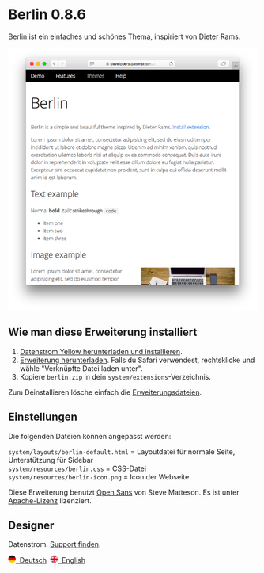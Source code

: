 Berlin 0.8.6
============
Berlin ist ein einfaches und schönes Thema, inspiriert von Dieter Rams.

<p align="center"><img src="berlin-screenshot.png?raw=true" alt="Bildschirmfoto"></p>

## Wie man diese Erweiterung installiert

1. [Datenstrom Yellow herunterladen und installieren](https://github.com/datenstrom/yellow/).
2. [Erweiterung herunterladen](https://github.com/datenstrom/yellow-extensions/raw/master/zip/berlin.zip). Falls du Safari verwendest, rechtsklicke und wähle "Verknüpfte Datei laden unter".
3. Kopiere `berlin.zip` in dein `system/extensions`-Verzeichnis.

Zum Deinstallieren lösche einfach die [Erweiterungsdateien](extension.ini).

## Einstellungen

Die folgenden Dateien können angepasst werden:

`system/layouts/berlin-default.html` = Layoutdatei für normale Seite, Unterstützung für Sidebar  
`system/resources/berlin.css` = CSS-Datei  
`system/resources/berlin-icon.png` = Icon der Webseite  

Diese Erweiterung benutzt [Open Sans](http://www.opensans.com) von Steve Matteson. Es ist unter [Apache-Lizenz](https://opensource.org/licenses/Apache-2.0) lizenziert.

## Designer

Datenstrom. [Support finden](https://datenstrom.se/de/yellow/help/).

<p>
<a href="README-de.md"><img src="https://raw.githubusercontent.com/datenstrom/yellow-extensions/master/features/help/language-de.png" width="15" height="15" alt="Deutsch">&nbsp; Deutsch</a>&nbsp;
<a href="README.md"><img src="https://raw.githubusercontent.com/datenstrom/yellow-extensions/master/features/help/language-en.png" width="15" height="15" alt="English">&nbsp; English</a>&nbsp;
</p>
